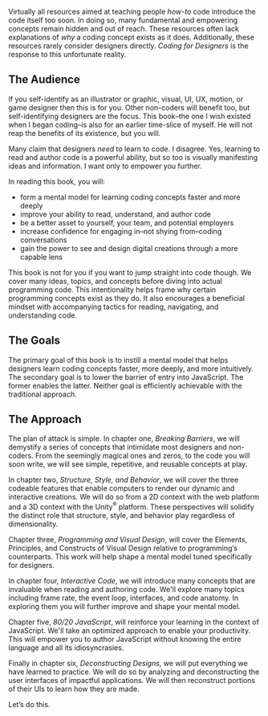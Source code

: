 Virtually all resources aimed at teaching people *how-to* code introduce the code itself too soon. In doing so, many fundamental and empowering concepts remain hidden and out of reach. These resources often lack explanations of *why* a coding concept exists as it does. Additionally, these resources rarely consider designers directly. *Coding for Designers* is the response to this unfortunate reality.

## The Audience

If you self-identify as an illustrator or graphic, visual, UI, UX, motion, or game designer then this is for you. Other non-coders will benefit too, but self-identifying designers are the focus. This book–the one I wish existed when I began coding–is also for an earlier time-slice of myself. He will not reap the benefits of its existence, but you will.

Many claim that designers *need* to learn to code. I disagree. Yes, learning to read and author code is a powerful ability, but so too is visually manifesting ideas and information. I want only to empower you further.

In reading this book, you will:
- form a mental model for learning coding concepts faster and more deeply
- improve your ability to read, understand, and author code
- be a better asset to yourself, your team, and potential employers
- increase confidence for engaging in–not shying from–coding conversations
- gain the power to see and design digital creations through a more capable lens

This book is not for you if you want to jump straight into code though. We cover many ideas, topics, and concepts before diving into actual programming code. This intentionality helps frame why certain programming concepts exist as they do. It also encourages a beneficial mindset with accompanying tactics for reading, navigating, and understanding code.

## The Goals

The primary goal of this book is to instill a mental model that helps designers learn coding concepts faster, more deeply, and more intuitively. The secondary goal is to lower the barrier of entry into JavaScript. The former enables the latter. Neither goal is efficiently achievable with the traditional approach.

## The Approach

The plan of attack is simple. In chapter one, *Breaking Barriers*, we will demystify a series of concepts that intimidate most designers and non-coders. From the seemingly magical ones and zeros, to the code you will soon write, we will see simple, repetitive, and reusable concepts at play.

In chapter two, *Structure, Style, and Behavior*, we will cover the three codeable features that enable computers to render our dynamic and interactive creations. We will do so from a 2D context with the web platform and a 3D context with the Unity<sup>®</sup> platform. These perspectives will solidify the distinct role that structure, style, and behavior play regardless of dimensionality.

Chapter three, *Programming and Visual Design*, will cover the Elements, Principles, and Constructs of Visual Design relative to programming’s counterparts. This work will help shape a mental model tuned specifically for designers.

In chapter four, *Interactive Code*, we will introduce many concepts that are invaluable when reading and authoring code. We'll explore many topics including frame rate, the event loop, interfaces, and code anatomy. In exploring them you will further improve and shape your mental model.

Chapter five, *80/20 JavaScript*, will reinforce your learning in the context of JavaScript. We'll take an optimized approach to enable your productivity. This will empower you to author JavaScript without knowing the entire language and all its idiosyncrasies.

Finally in chapter six, *Deconstructing Designs*, we will put everything we have learned to practice. We will do so by analyzing and deconstructing the user interfaces of impactful applications. We will then reconstruct portions of their UIs to learn how they are made.

Let’s do this.